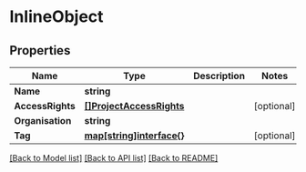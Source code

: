 # InlineObject

## Properties
Name | Type | Description | Notes
------------ | ------------- | ------------- | -------------
**Name** | **string** |  | 
**AccessRights** | [**[]ProjectAccessRights**](project_accessRights.md) |  | [optional] 
**Organisation** | **string** |  | 
**Tag** | [**map[string]interface{}**](.md) |  | [optional] 

[[Back to Model list]](../README.md#documentation-for-models) [[Back to API list]](../README.md#documentation-for-api-endpoints) [[Back to README]](../README.md)


